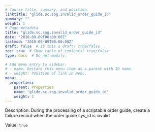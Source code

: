 ```yaml
---
# Course title, summary, and position.
linktitle: "glide.sc.sog.invalid_order_guide_id"
summary: ""
weight: 1
# Page metadata.
title: "glide.sc.sog.invalid_order_guide_id"
date: "2018-09-09T00:00:00Z"
lastmod: "2018-09-09T00:00:00Z"
draft: false  # Is this a draft? true/false
toc: true  # Show table of contents? true/false
type: docs  # Do not modify.

# Add menu entry to sidebar.
# - name: Declare this menu item as a parent with ID name.
# - weight: Position of link in menu.
menu:
  properties:
    parent: Properties
    name: "glide.sc.sog.invalid_order_guide_id"
    weight: 1
---
```


Description: During the processing of a scriptable order guide, create a failure record when the order guide sys_id is invalid


Value: `true`